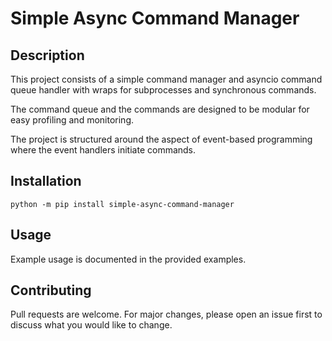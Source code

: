 # Simple Async Command Manager

## Description
This project consists of a simple command manager and asyncio command queue handler with wraps for subprocesses and synchronous commands. 

The command queue and the commands are designed to be modular for easy profiling and monitoring. 

The project is structured around the aspect of event-based programming where the event handlers initiate commands.

## Installation

```
python -m pip install simple-async-command-manager
```

## Usage
Example usage is documented in the provided examples.

## Contributing
Pull requests are welcome. For major changes, please open an issue first to discuss what you would like to change.
